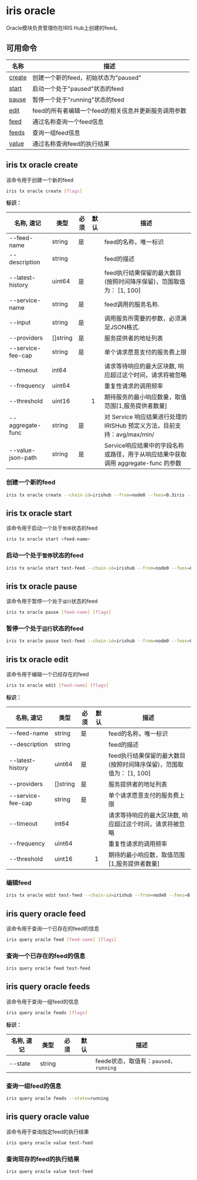 # iris oracle

Oracle模块负责管理你在IRIS Hub上创建的feed。

## 可用命令

| 名称                                       | 描述                                 |
| ------------------------------------------ | ------------------------------------ |
| [create](#iris-tx-oracle-create)           | 创建一个新的feed，初始状态为"paused" |
| [start](#iris-tx-oracle-start)             | 启动一个处于"paused"状态的feed       |
| [pause](#iris-tx-oracle-pause)             | 暂停一个处于"running"状态的feed      |
| [edit](#iris-tx-oracle-edit)               | feed的所有者编辑一个feed的相关信息并更新服务调用参数   |
| [feed](#iris-query-oracle-feed)            | 通过名称查询一个feed信息             |
| [feeds](#iris-query-oracle-feeds)          | 查询一组feed信息                     |
| [value](#iris-query-oracle-value)          | 通过名称查询feed的执行结果           |

## iris tx oracle create

该命令用于创建一个新的feed

```bash
iris tx oracle create [flags]
```

**标识：**

| 名称, 速记        | 类型     | 必须 | 默认 | 描述                                                                              |
| ----------------- | -------- | ---- | ---- | --------------------------------------------------------------------------------- |
| --feed-name       | string   | 是   |      | feed的名称，唯一标识                                                              |
| --description     | string   |      |      | feed的描述                                                                        |
| --latest-history  | uint64   | 是   |      | feed执行结果保留的最大数目(按照时间降序保留)，范围取值为： [1, 100]               |
| --service-name    | string   | 是   |      | feed调用的服务名称.                                                               |
| --input           | string   | 是   |      | 调用服务所需要的参数，必须满足JSON格式.                                           |
| --providers       | []string | 是   |      | 服务提供者的地址列表                                                              |
| --service-fee-cap | string   | 是   |      | 单个请求愿意支付的服务费上限                                                      |
| --timeout         | int64    |      |      | 请求等待响应的最大区块数, 响应超过这个时间，请求将被忽略                          |
| --frequency       | uint64   |      |      | 重复性请求的调用频率                                                              |
| --threshold       | uint16   |      | 1    | 期待服务的最小响应数量，取值范围[1,服务提供者数量]                                      |
| --aggregate-func  | string   | 是   |      | 对 Service 响应结果进行处理的 IRISHub 预定义方法，目前支持：avg/max/min/          |
| --value-json-path | string   | 是   |      | Service响应结果中的字段名称或路径，用于从响应结果中获取调用 aggregate-func 的参数 |

### 创建一个新的feed

```bash
iris tx oracle create --chain-id=irishub --from=node0 --fees=0.3iris --feed-name="test-feed" --latest-history=10 --service-name="test-service" --input=<request-data> --providers=<provide1_address>,<provider2_address> --service-fee-cap=1iris --timeout=2 --frequency=10 --total=10 --threshold=1 --aggregate-func="avg" --value-json-path="high" --commit
```

## iris tx oracle start

该命令用于启动一个处于`暂停`状态的feed

```bash
iris tx oracle start <feed-name>
```

### 启动一个处于`暂停`状态的feed

```bash
iris tx oracle start test-feed --chain-id=irishub --from=node0 --fees=0.3iris --commit
```

## iris tx oracle pause

该命令用于暂停一个处于`运行`状态的feed

```bash
iris tx oracle pause [feed-name] [flags]
```

### 暂停一个处于`运行`状态的feed

```bash
iris tx oracle pause test-feed --chain-id=irishub --from=node0 --fees=0.3iris --commit
```

## iris tx oracle edit

该命令用于编辑一个已经存在的feed

```bash
iris tx oracle edit [feed-name] [flags]
```

**标识：**

| 名称, 速记        | 类型     | 必须 | 默认 | 描述                                                                |
| ----------------- | -------- | ---- | ---- | ------------------------------------------------------------------- |
| --feed-name       | string   | 是   |      | feed的名称，唯一标识                                                |
| --description     | string   |      |      | feed的描述                                                          |
| --latest-history  | uint64   | 是   |      | feed执行结果保留的最大数目(按照时间降序保留)，范围取值为： [1, 100] |
| --providers       | []string | 是   |      | 服务提供者的地址列表                                                |
| --service-fee-cap | string   | 是   |      | 单个请求愿意支付的服务费上限                                        |
| --timeout         | int64    |      |      | 请求等待响应的最大区块数, 响应超过这个时间，请求将被忽略            |
| --frequency       | uint64   |      |      | 重复性请求的调用频率                                                |
| --threshold       | uint16   |      | 1    | 期待的最小响应数，取值范围[1,服务提供者数量]                        |

### 编辑feed

```bash
iris tx oracle edit test-feed --chain-id=irishub --from=node0 --fees=0.3iris --latest-history=5 --commit
```

## iris query oracle feed

该命令用于查询一个已存在的feed的信息

```bash
iris query oracle feed [feed-name] [flags]
```

### 查询一个已存在的feed的信息

```bash
iris query oracle feed test-feed
```

## iris query oracle feeds

该命令用于查询一组feed的信息

```bash
iris query oracle feeds [flags]
```

**标识：**

| 名称, 速记 | 类型   | 必须 | 默认 | 描述                                   |
| ---------- | ------ | ---- | ---- | -------------------------------------- |
| --state    | string |      |      | feede状态，取值有：`paused`、`running` |

### 查询一组feed的信息

```bash
iris query oracle feeds --state=running
```

## iris query oracle value

该命令用于查询指定feed的执行结果

```bash
iris query oracle value test-feed
```

### 查询现存的feed的执行结果

```bash
iris query oracle value test-feed
```
